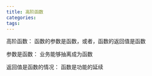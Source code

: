 ```yaml
---
title: 高阶函数
categories:
tags:
---
```


高阶函数：
函数的参数是函数，或者，函数的返回值是函数

参数是函数： 业务能够抽离成为函数

返回值是函数的情况： 函数是功能的延续
